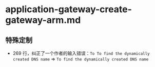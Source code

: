 # application-gateway-create-gateway-arm.md

## 特殊定制

* 269 行，纠正了一个作者的输入错误：`To To find the dynamically created DNS name` => `To find the dynamically created DNS name`